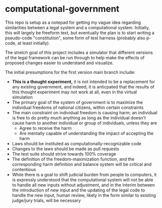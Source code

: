 # computational-government
This repo is setup as a notepad for getting my vague idea regarding similarities between a legal system and a computational system. Initially, this will largely be freeform text, but eventually the plan is to start writing a pseudo-code "constitution", some form of test harness (probably also p-code, at least initially).

The stretch goal of this project includes a simulator that different versions of the legal framework can be run through to help make the effects of proposed changes easier to understand and visualize.

The initial presumptions for the first version main branch include:
* __**This is a thought experiment,**__ it is not intended to be a replacement for any existing government, and indeed, it is anticpated that the results of this thought experiment may not work at all, even in the virtual simulation
* The primary goal of the system of government is to maximize the individual freedoms of national citizens, within certain constraints
* The main constraint on individual freedom is causing harm; an individual is free to do pretty much anything as long as the individual doesn't cause harm to another individual or group of individuals, unless they are
  * Agree to receive the harm
  * Are mentally capable of understanding the impact of accepting the harm
* Laws should be instituted as computationally-recognizable code
* Changes to the laws should be made as pull requests
* The test suite should strive towards 100% coverage
* The definition of the freedom-maximization function, and the corresponding harm definition and balance system will be critical and contentious
* While there is a goal to shift judicial burden from people to computers, it is expressly understood that the computational system will not be able to handle all new inputs without adjustment, and in the interim between the introduction of new input and the updating of the legal code to handle the new input, human review, likely in the form similar to existing judge/jury trials, will be necessary
